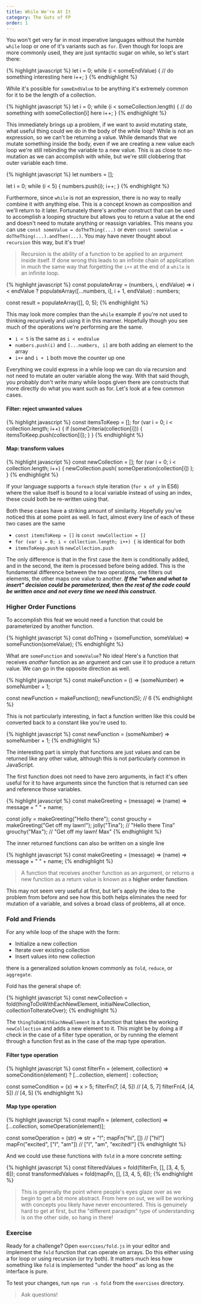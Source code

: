 ```yaml
---
title: While We're At It
category: The Guts of FP
order: 1
---
```


You won't get very far in most imperative languages without the humble `while` loop or one of it's variants such as `for`. Even though for loops are more commonly used, they are just syntactic sugar on while, so let's start there:

{% highlight javascript %}
  let i = 0;
  while (i < someEndValue) {
    // do something interesting here
    i++;
  }
{% endhighlight %}

While it's possible for `someEndValue` to be anything it's extremely common for it to be the length of a collection.

{% highlight javascript %}
  let i = 0;
  while (i < someCollection.length) {
    // do something with someCollection[i] here
    i++;
  }
{% endhighlight %}

This immediately brings up a problem, if we want to avoid mutating state, what useful thing could we do in the body of the while loop? While is not an expression, so we can't be returning a value. While demands that we mutate something inside the body, even if we are creating a new value each loop we're still rebinding the variable to a new value. This is as close to no-mutation as we can accomplish with while, but we're still clobbering that outer variable each time.

{% highlight javascript %}
  let numbers = [];

  let i = 0;
  while (i < 5) {
    numbers.push(i);
    i++;
  }
{% endhighlight %}

Furthermore, since `while` is not an expression, there is no way to really combine it with anything else. This is a concept known as composition and we'll return to it later. Fortunately there's another construct that can be used to accomplish a looping structure but allows you to return a value at the end and doesn't need to mutate anything or reassign variables. This means you can use `const someValue = doTheThing(...)` or even `const someValue = doTheThing(...).andThen(...)`. You may have never thought about `recursion` this way, but it's true!

> Recursion is the ability of a function to be applied to an argument inside itself. If done wrong this leads to an infinite chain of application in much the same way that forgetting the `i++` at the end of a `while` is an infinite loop.

{% highlight javascript %}
  const populateArray =
    (numbers, i, endValue) =>
      i < endValue
        ? populateArray([...numbers, i], i + 1, endValue)
        : numbers;

  const result = populateArray([], 0, 5);
{% endhighlight %}

This may look more complex than the `while` example if you're not used to thinking recursively and using it in this manner. Hopefully though you see much of the operations we're performing are the same.

- `i < 5` is the same as `i < endValue`
- `numbers.push(i)` and `[...numbers, i]` are both adding an element to the array
- `i++` and `i + 1` both move the counter up one

Everything we could express in a while loop we can do via recursion and not need to mutate an outer variable along the way. With that said though, you probably don't write many while loops given there are constructs that more directly do what you want such as for. Let's look at a few common cases.

#### Filter: reject unwanted values

{% highlight javascript %}
  const itemsToKeep = [];
  for (var i = 0; i < collection.length; i++) {
    if (someCriteria(collection[i])) {
      itemsToKeep.push(collection[i]);
    }
  }
{% endhighlight %}

#### Map: transform values

{% highlight javascript %}
  const newCollection = [];
  for (var i = 0; i < collection.length; i++) {
    newCollection.push(
      someOperation(collection[i])
    );
  }
{% endhighlight %}

If your language supports a `foreach` style iteration (`for x of y` in ES6) where the value itself is bound to a local variable instead of using an index, these could both be re-written using that.

Both these cases have a striking amount of similarity. Hopefully you've noticed this at some point as well. In fact, almost every line of each of these two cases are the same

  - `const itemsToKeep = []` is `const newCollection = []`
  - `for (var i = 0; i < collection.length; i++) {` is identical for both
  - `itemsToKeep.push` is `newCollection.push`

The only difference is that in the first case the item is conditionally added, and in the second, the item is processed before being added. This is the fundamental difference between the two operations, one filters out elements, the other maps one value to another. **_If the "when and what to insert" decision could be parameterized, then the rest of the code could be written once and not every time we need this construct._**

### Higher Order Functions

To accomplish this feat we would need a function that could be parameterized by another function.

{% highlight javascript %}
  const doThing = (someFunction, someValue) => someFunction(someValue);
{% endhighlight %}

What are `someFunction` and `someValue`? No idea! Here's a function that receives _another_ function as an argument and can use it to produce a return value. We can go in the opposite direction as well.

{% highlight javascript %}
  const makeFunction = () =>
    (someNumber) =>
      someNumber + 1;

  const newFunction = makeFunction();
  newFunction(5); // 6
{% endhighlight %}

This is not particularly interesting, in fact a function written like this could be converted back to a constant like you're used to.

{% highlight javascript %}
  const newFunction = (someNumber) => someNumber + 1;
{% endhighlight %}

The interesting part is simply that functions are just values and can be returned like any other value, although this is not particularly common in JavaScript.

The first function does not need to have zero arguments, in fact it's often useful for it to have arguments since the function that is returned can see and reference those variables.

{% highlight javascript %}
  const makeGreeting =
    (message) =>
      (name) =>
        message + " " + name;

  const jolly = makeGreeting("Hello there");
  const grouchy = makeGreeting("Get off my lawn!");
  jolly("Tina"); // "Hello there Tina"
  grouchy("Max"); // "Get off my lawn! Max"
{% endhighlight %}

The inner returned functions can also be written on a single line

{% highlight javascript %}
  const makeGreeting = (message) => (name) => message + " " + name;
{% endhighlight %}

> A function that receives another function as an argument, or returns a new function as a return value is known as a **higher order function**.

This may not seem very useful at first, but let's apply the idea to the problem from before and see how this both helps eliminates the need for mutation of a variable, and solves a broad class of problems, all at once.

### Fold and Friends

For any while loop of the shape with the form:

- Initialize a new collection
- Iterate over existing collection
- Insert values into new collection

there is a generalized solution known commonly as `fold`, `reduce`, or `aggregate`.

Fold has the general shape of:

{% highlight javascript %}
  const newCollection = fold(thingToDoWithEachNewElement, initialNewCollection, collectionToIterateOver);
{% endhighlight %}

The `thingToDoWithEachNewElement` is a function that takes the working `newCollection` and adds a new element to it. This might be by doing a if check in the case of a filter type operation, or by running the element through a function first as in the case of the map type operation.

#### Filter type operation
{% highlight javascript %}
  const filterFn =
    (element, collection) =>
      someCondition(element)
        ? [...collection, element]
        : collection;

  const someCondition = (x) => x > 5;
  filterFn(7, [4, 5]) // [4, 5, 7]
  filterFn(4, [4, 5]) // [4, 5]
{% endhighlight %}

#### Map type operation
{% highlight javascript %}
  const mapFn = (element, collection) => [...collection, someOperation(element)];

  const someOperation = (str) => str + "!";
  mapFn("hi", []) // ["hi!"]
  mapFn("excited", ["I", "am"]) // ["I", "am", "excited!"]
{% endhighlight %}

And we could use these functions with `fold` in a more concrete setting:

{% highlight javascript %}
  const filteredValues = fold(filterFn, [], [3, 4, 5, 6]);
  const transformedValues = fold(mapFn, [], [3, 4, 5, 6]);
{% endhighlight %}

> This is generally the point where people's eyes glaze over as we begin to get a bit more abstract. From here on out, we will be working with concepts you likely have never encountered. This is genuinely hard to get at first, but the "different paradigm" type of understanding is on the other side, so hang in there!

### Exercise

Ready for a challenge? Open `exercises/fold.js` in your editor and implement the `fold` function that can operate on arrays. Do this either using a for loop or using recursion (or try both). It matters much less how something like `fold` is implemented "under the hood" as long as the interface is pure.

To test your changes, run `npm run -s fold` from the `exercises` directory.

> Ask questions!
